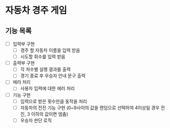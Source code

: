 # 자동차 경주 게임

## 기능 목록
- [ ] 입력부 구현
  - [ ] 경주 할 자동차 이름을 입력 받음
  - [ ] 시도할 회수를 입력 받음
- [ ] 출력부 구현
  - [ ] 각 차수별 실행 결과를 출력
  - [ ] 경기 종료 후 우승자 안내 문구 출력
- [ ] 에러 처리
  - [ ] 사용자 입력에 대한 에러 처리
- [ ] 기능 구현
  - [ ] 입력으로 받은 횟수만큼 동작을 처리
  - [ ] 자동차의 전진 기능 구현 (0~9사이의 값을 랜덤으로 선택하여 4이상일 경우 전진, 3 이하의 값이면 멈춤)
  - [ ] 우승자 판단 로직